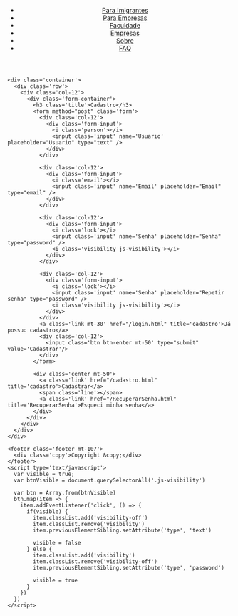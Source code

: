 <!DOCTYPE html>
<html>
  <head>
    <meta charset="utf-8">
    <meta name="viewport" content="width=device-width">
    <title>Fronteria</title>
    <link href="reset.css" rel="stylesheet" type="text/css" />
    <link href="style.css" rel="stylesheet" type="text/css" />
    <link href="login.css" rel="stylesheet" type="text/css" />
  </head>

  <body>
    <header>
      <div class='container'>
        <nav class='nav'>
          <a href='#' class='logo'></a>
          <ul class='lista'>
            <li class='lista-items'>
              <a href='#para_imigrantes'>Para Imigrantes</a>
            </li>
            <li class='lista-items'>
              <a href='#para_empresas'>Para Empresas</a>
            </li>
            <li class='lista-items'>
              <a href='#faculdade'>Faculdade</a>
            </li>
            <li class='lista-items'>
              <a href='#empresas'>Empresas</a>
            </li>
            <li class='lista-items'>
              <a href='#sobre'>Sobre</a>
            </li>
            <li class='lista-items'>
              <a href='#faq'>FAQ</a>
            </li>
          </ul>
        </nav>
      </div>
    </header>
      
    <div class='container'>
      <div class='row'>
        <div class='col-12'>
          <div class='form-container'>
            <h3 class='title'>Cadastro</h3>
            <form method="post" class='form'>
              <div class='col-12'>
                <div class='form-input'>
                  <i class='person'></i>
                  <input class='input' name='Usuario' placeholder="Usuario" type="text" />
                </div>
              </div>

              <div class='col-12'>
                <div class='form-input'>
                  <i class='email'></i>
                  <input class='input' name='Email' placeholder="Email" type="email" />
                </div>
              </div>

              <div class='col-12'>
                <div class='form-input'>
                  <i class='lock'></i>
                  <input class='input' name='Senha' placeholder="Senha" type="password" />
                  <i class='visibility js-visibility'></i>
                </div>
              </div>

              <div class='col-12'>
                <div class='form-input'>
                  <i class='lock'></i>
                  <input class='input' name='Senha' placeholder="Repetir senha" type="password" />
                  <i class='visibility js-visibility'></i>
                </div>
              </div>
              <a class='link mt-30' href="/login.html" title='cadastro'>Já possuo cadastro</a>
              <div class='col-12'>
                <input class='btn btn-enter mt-50' type="submit" value='Cadastrar'/>
              </div>
            </form>

            <div class='center mt-50'>
              <a class='link' href="/cadastro.html" title='cadastro'>Cadastrar</a>
              <span class='line'></span>
              <a class='link' href="/RecuperarSenha.html" title='RecuperarSenha'>Esqueci minha senha</a>
            </div>
          </div>
        </div>
      </div>
    </div>

    <footer class='footer mt-107'>
      <div class='copy'>Copyright &copy;</div>
    </footer>
    <script type='text/javascript'>
      var visible = true;
      var btnVisible = document.querySelectorAll('.js-visibility')

      var btn = Array.from(btnVisible)
      btn.map(item => {
        item.addEventListener('click', () => {
          if(visible) {
            item.classList.add('visibility-off')
            item.classList.remove('visibility')
            item.previousElementSibling.setAttribute('type', 'text')

            visible = false
          } else {
            item.classList.add('visibility')
            item.classList.remove('visibility-off')
            item.previousElementSibling.setAttribute('type', 'password')

            visible = true
          }
        })
      })
    </script>
  </body>
</html>
</html>